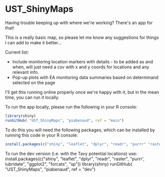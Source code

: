 # UST_ShinyMaps
Having trouble keeping up with where we're working? There's an app for that!

This is a really basic map, so please let me know any suggestions for things I can add to make it better...

Current list:

* Include monitoring location markers with details - to be added as and when, will just need a csv with x and y coords for locations and any relevant info.
* Pop-up plots with EA monitoring data summaries based on determinand selected on the page

I'll get this running online properly once we're happy with it, but in the mean time, you can run it locally.

To run the app locally, please run the following in your R console: 
```R
library(shiny)
runGitHub( "UST_ShinyMaps", "piabenaud", ref = "main")
```
To do this you will need the following packages, which can be installed by running this code in your R console:
 ```R
 install.packages(c("shiny", "leaflet", "dplyr", "readr", "purrr" "raster", "lubridate", "ggplot2", "sp"))
 ```
To run the dev version (i.e. with the Tavy potential locations) use:
install.packages(c("shiny", "leaflet", "dplyr", "readr", "raster", "purrr', lubridate", "ggplot2", "forcats", "sp"))
library(shiny)
runGitHub( "UST_ShinyMaps", "piabenaud", ref = "dev")